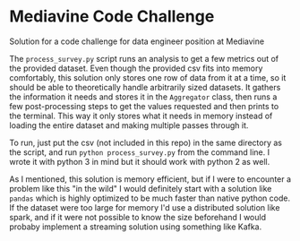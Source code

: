 # Mediavine Code Challenge

Solution for a code challenge for data engineer position at Mediavine

The `process_survey.py` script runs an analysis to get a few metrics out of the provided dataset. Even though the provided csv fits into memory comfortably, this solution only stores one row of data from it at a time, so it should be able to theoretically handle arbitrarily sized datasets. It gathers the information it needs and stores it in the `Aggregator` class, then runs a few post-processing steps to get the values requested and then prints to the terminal. This way it only stores what it needs in memory instead of loading the entire dataset and making multiple passes through it.

To run, just put the csv (not included in this repo) in the same directory as the script, and run `python process_survey.py` from the command line. I wrote it with python 3 in mind but it should work with python 2 as well.

As I mentioned, this solution is memory efficient, but if I were to encounter a problem like this "in the wild" I would definitely start with a solution like `pandas` which is highly optimized to be much faster than native python code. If the dataset were too large for memory I'd use a distributed solution like spark, and if it were not possible to know the size beforehand I would probaby implement a streaming solution using something like Kafka.
